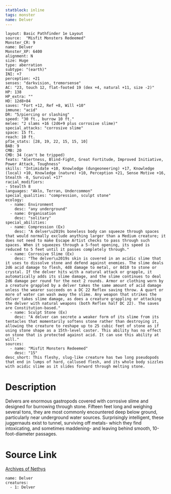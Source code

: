 ```yaml
---
statblock: inline
tags: monster
name: Delver
---
```

```statblock
layout: Basic Pathfinder 1e Layout
source:  "Misfit Monsters Redeemed"
Monster_CR: 9
name: Delver
Monster_XP: 6400
alignment: N
size: Huge
type: aberration
subtype: "(earth)"
INI: +7
perception: +21
senses: "darkvision, tremorsense"
AC: "23, touch 12, flat-footed 19 (dex +4, natural +11, size -2)"
HP: 138
HP_extra: ""
HD: 12d8+84
saves: "Fort +12, Ref +8, Will +10"
immune: "acid"
DR: "5/piercing or slashing"
speed: "30 ft., burrow 10 ft."
melee: "2 slams +16 (2d6+9 plus corrosive slime)"
special_attacks: "corrosive slime"
space: 15 ft.
reach: 10 ft.
pf1e_stats: [28, 19, 22, 15, 15, 10]
BAB: 9
CMB: 20
CMD: 34 (can't be tripped)
feats: "Alertness, Blind-Fight, Great Fortitude, Improved Initiative, Power Attack, Toughness"
skills: "Intimidate +10, Knowledge (dungeoneering) +17, Knowledge (local) +10, Knowledge (nature) +10, Perception +21, Sense Motive +16, Stealth -8, Survival +17"
racial_modifiers:
- Stealth 8
languages: "Aklo, Terran, Undercommon"
special_qualities: "compression, sculpt stone"
ecology:
  - name: Environment
    desc: "any underground"
  - name: Organisation
    desc: "solitary"
special_abilities:
  - name: Compression (Ex)
    desc: "A delver\u2019s boneless body can squeeze through spaces that would normally exclude anything larger than a Medium creature; it does not need to make Escape Artist checks to pass through such spaces. When it squeezes through a 5-foot opening, its speed is reduced to 5 feet until it passes completely through."
  - name: Corrosive Slime (Ex)
    desc: "The delver\u2019s skin is covered in an acidic slime that it uses to dissolve stone and defend against enemies. The slime deals 2d6 acid damage to flesh, 4d8 damage to metal, or 8d10 to stone or crystal. If the delver hits with a natural attack or grapple, it automatically adds its slime damage, and the slime continues to deal 2d6 damage per round for the next 2 rounds. Armor or clothing worn by a creature grappled by a delver takes the same amount of acid damage unless the wearer succeeds on a DC 22 Reflex saving throw. A quart or more of water can wash away the slime. Any weapon that strikes the delver takes slime damage, as does a creature grappling or attacking the delver with natural weapons (both Reflex half DC 22). The saves are Constitution-based."
  - name: Sculpt Stone (Ex)
    desc: "A delver can secrete a weaker form of its slime from its tentacles that momentarily softens stone rather than destroying it, allowing the creature to reshape up to 25 cubic feet of stone as if using stone shape as a 15th-level caster. This ability has no effect on stone that is protected against acid. It can use this ability at will."
sources:
  - name: "Misfit Monsters Redeemed"
    desc: "15"
desc_short: This fleshy, slug-like creature has two long pseudopods that end in lumps of hard, callused flesh, and its whole body sizzles with acidic slime as it slides forward through melting stone.
```
# Description
Delvers are enormous gastropods covered with corrosive slime and designed for burrowing through stone. Fifteen feet long and weighing several tons, they are most commonly encountered deep below ground, particularly near underground water sources. Surprisingly intelligent, these juggernauts exist to tunnel, surviving off metals- which they find intoxicating, and sometimes maddening- and leaving behind smooth, 10-foot-diameter passages.
# Source Link
[Archives of Nethys](https://aonprd.com/MonsterDisplay.aspx?ItemName=Delver)
```encounter-table
name: Delver
creatures:
  - 1: Delver
```
